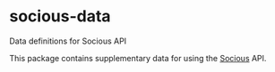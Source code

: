 # socious-data
Data definitions for Socious API

This package contains supplementary data for using the [Socious](socious.io) API.
